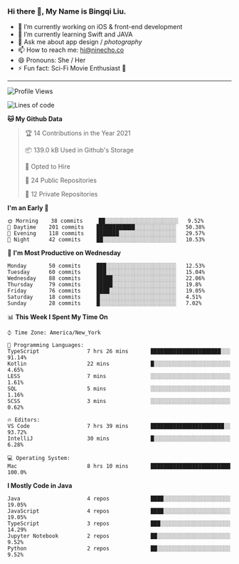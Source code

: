 ### Hi there 👋, My Name is Bingqi Liu.

- 🔭 I’m currently working on iOS & front-end development
- 🌱 I’m currently learning Swift and JAVA
- 💬 Ask me about app design / *photography*
- 📫 How to reach me: hi@ninecho.co
- 😄 Pronouns: She / Her
- ⚡ Fun fact: Sci-Fi Movie Enthusiast 🚀

---

<!--START_SECTION:waka-->
![Profile Views](http://img.shields.io/badge/Profile%20Views-1-blue)

![Lines of code](https://img.shields.io/badge/From%20Hello%20World%20I%27ve%20Written-3.1%20million%20lines%20of%20code-blue)

**🐱 My Github Data** 

> 🏆 14 Contributions in the Year 2021
 > 
> 📦 139.0 kB Used in Github's Storage 
 > 
> 💼 Opted to Hire
 > 
> 📜 24 Public Repositories 
 > 
> 🔑 12 Private Repositories  
 > 
**I'm an Early 🐤** 

```text
🌞 Morning    38 commits     ██░░░░░░░░░░░░░░░░░░░░░░░   9.52% 
🌆 Daytime    201 commits    ████████████░░░░░░░░░░░░░   50.38% 
🌃 Evening    118 commits    ███████░░░░░░░░░░░░░░░░░░   29.57% 
🌙 Night      42 commits     ██░░░░░░░░░░░░░░░░░░░░░░░   10.53%

```
📅 **I'm Most Productive on Wednesday** 

```text
Monday       50 commits     ███░░░░░░░░░░░░░░░░░░░░░░   12.53% 
Tuesday      60 commits     ███░░░░░░░░░░░░░░░░░░░░░░   15.04% 
Wednesday    88 commits     █████░░░░░░░░░░░░░░░░░░░░   22.06% 
Thursday     79 commits     █████░░░░░░░░░░░░░░░░░░░░   19.8% 
Friday       76 commits     ████░░░░░░░░░░░░░░░░░░░░░   19.05% 
Saturday     18 commits     █░░░░░░░░░░░░░░░░░░░░░░░░   4.51% 
Sunday       28 commits     █░░░░░░░░░░░░░░░░░░░░░░░░   7.02%

```


📊 **This Week I Spent My Time On** 

```text
⌚︎ Time Zone: America/New_York

💬 Programming Languages: 
TypeScript               7 hrs 26 mins       ██████████████████████░░░   91.14% 
Kotlin                   22 mins             █░░░░░░░░░░░░░░░░░░░░░░░░   4.65% 
LESS                     7 mins              ░░░░░░░░░░░░░░░░░░░░░░░░░   1.61% 
SQL                      5 mins              ░░░░░░░░░░░░░░░░░░░░░░░░░   1.16% 
SCSS                     3 mins              ░░░░░░░░░░░░░░░░░░░░░░░░░   0.62%

🔥 Editors: 
VS Code                  7 hrs 39 mins       ███████████████████████░░   93.72% 
IntelliJ                 30 mins             █░░░░░░░░░░░░░░░░░░░░░░░░   6.28%

💻 Operating System: 
Mac                      8 hrs 10 mins       █████████████████████████   100.0%

```

**I Mostly Code in Java** 

```text
Java                     4 repos             ████░░░░░░░░░░░░░░░░░░░░░   19.05% 
JavaScript               4 repos             ████░░░░░░░░░░░░░░░░░░░░░   19.05% 
TypeScript               3 repos             ███░░░░░░░░░░░░░░░░░░░░░░   14.29% 
Jupyter Notebook         2 repos             ██░░░░░░░░░░░░░░░░░░░░░░░   9.52% 
Python                   2 repos             ██░░░░░░░░░░░░░░░░░░░░░░░   9.52%

```



<!--END_SECTION:waka-->
